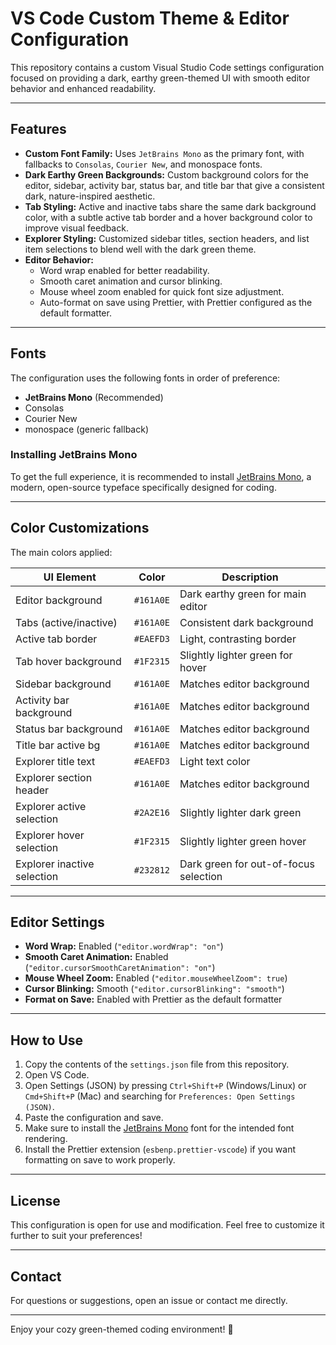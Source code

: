 # VS Code Custom Theme & Editor Configuration

This repository contains a custom Visual Studio Code settings configuration focused on providing a dark, earthy green-themed UI with smooth editor behavior and enhanced readability.

---

## Features

- **Custom Font Family:** Uses `JetBrains Mono` as the primary font, with fallbacks to `Consolas`, `Courier New`, and monospace fonts.
- **Dark Earthy Green Backgrounds:** Custom background colors for the editor, sidebar, activity bar, status bar, and title bar that give a consistent dark, nature-inspired aesthetic.
- **Tab Styling:** Active and inactive tabs share the same dark background color, with a subtle active tab border and a hover background color to improve visual feedback.
- **Explorer Styling:** Customized sidebar titles, section headers, and list item selections to blend well with the dark green theme.
- **Editor Behavior:**
  - Word wrap enabled for better readability.
  - Smooth caret animation and cursor blinking.
  - Mouse wheel zoom enabled for quick font size adjustment.
  - Auto-format on save using Prettier, with Prettier configured as the default formatter.

---

## Fonts

The configuration uses the following fonts in order of preference:

- **JetBrains Mono** (Recommended)
- Consolas
- Courier New
- monospace (generic fallback)

### Installing JetBrains Mono

To get the full experience, it is recommended to install [JetBrains Mono](https://www.jetbrains.com/lp/mono/), a modern, open-source typeface specifically designed for coding.

---

## Color Customizations

The main colors applied:

| UI Element                  | Color     | Description                           |
| --------------------------- | --------- | ------------------------------------- |
| Editor background           | `#161A0E` | Dark earthy green for main editor     |
| Tabs (active/inactive)      | `#161A0E` | Consistent dark background            |
| Active tab border           | `#EAEFD3` | Light, contrasting border             |
| Tab hover background        | `#1F2315` | Slightly lighter green for hover      |
| Sidebar background          | `#161A0E` | Matches editor background             |
| Activity bar background     | `#161A0E` | Matches editor background             |
| Status bar background       | `#161A0E` | Matches editor background             |
| Title bar active bg         | `#161A0E` | Matches editor background             |
| Explorer title text         | `#EAEFD3` | Light text color                      |
| Explorer section header     | `#161A0E` | Matches editor background             |
| Explorer active selection   | `#2A2E16` | Slightly lighter dark green           |
| Explorer hover selection    | `#1F2315` | Slightly lighter green hover          |
| Explorer inactive selection | `#232812` | Dark green for out-of-focus selection |

---

## Editor Settings

- **Word Wrap:** Enabled (`"editor.wordWrap": "on"`)
- **Smooth Caret Animation:** Enabled (`"editor.cursorSmoothCaretAnimation": "on"`)
- **Mouse Wheel Zoom:** Enabled (`"editor.mouseWheelZoom": true`)
- **Cursor Blinking:** Smooth (`"editor.cursorBlinking": "smooth"`)
- **Format on Save:** Enabled with Prettier as the default formatter

---

## How to Use

1. Copy the contents of the `settings.json` file from this repository.
2. Open VS Code.
3. Open Settings (JSON) by pressing `Ctrl+Shift+P` (Windows/Linux) or `Cmd+Shift+P` (Mac) and searching for `Preferences: Open Settings (JSON)`.
4. Paste the configuration and save.
5. Make sure to install the [JetBrains Mono](https://www.jetbrains.com/lp/mono/) font for the intended font rendering.
6. Install the Prettier extension (`esbenp.prettier-vscode`) if you want formatting on save to work properly.

---

## License

This configuration is open for use and modification. Feel free to customize it further to suit your preferences!

---

## Contact

For questions or suggestions, open an issue or contact me directly.

---

Enjoy your cozy green-themed coding environment! 🌿
